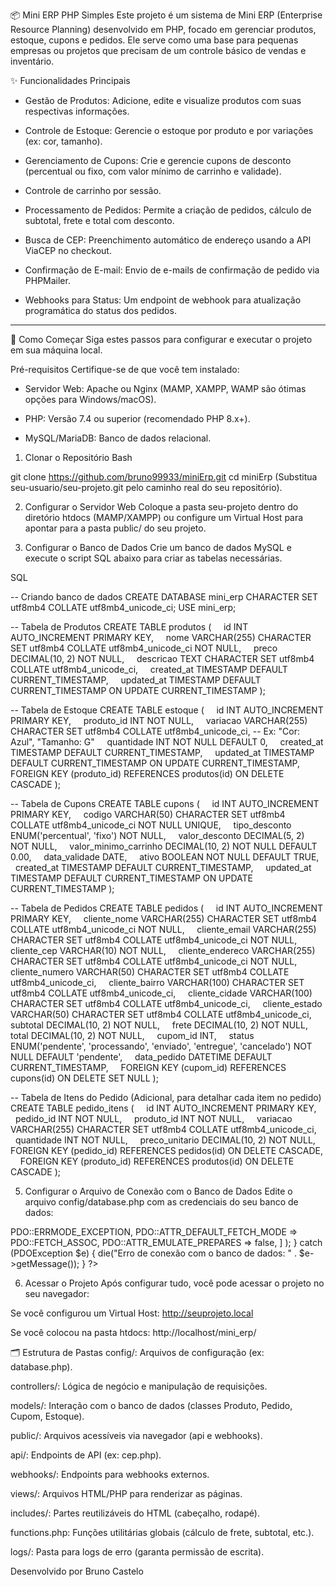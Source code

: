 📦 Mini ERP PHP Simples
Este projeto é um sistema de Mini ERP (Enterprise Resource Planning) desenvolvido em PHP, focado em gerenciar produtos, estoque, cupons e pedidos. Ele serve como uma base para pequenas empresas ou projetos que precisam de um controle básico de vendas e inventário.

✨ Funcionalidades Principais
- Gestão de Produtos: Adicione, edite e visualize produtos com suas respectivas informações.

- Controle de Estoque: Gerencie o estoque por produto e por variações (ex: cor, tamanho).

- Gerenciamento de Cupons: Crie e gerencie cupons de desconto (percentual ou fixo, com valor mínimo de carrinho e validade).

- Controle de carrinho por sessão.

- Processamento de Pedidos: Permite a criação de pedidos, cálculo de subtotal, frete e total com desconto.

- Busca de CEP: Preenchimento automático de endereço usando a API ViaCEP no checkout.

- Confirmação de E-mail: Envio de e-mails de confirmação de pedido via PHPMailer.

- Webhooks para Status: Um endpoint de webhook para atualização programática do status dos pedidos.

-----------------------------------------------------------------------------------------------------------------------------------------

🚀 Como Começar
Siga estes passos para configurar e executar o projeto em sua máquina local.

Pré-requisitos
Certifique-se de que você tem instalado:

- Servidor Web: Apache ou Nginx (MAMP, XAMPP, WAMP são ótimas opções para Windows/macOS).

- PHP: Versão 7.4 ou superior (recomendado PHP 8.x+).

- MySQL/MariaDB: Banco de dados relacional.


1. Clonar o Repositório
Bash

git clone https://github.com/bruno99933/miniErp.git
cd miniErp
(Substitua seu-usuario/seu-projeto.git pelo caminho real do seu repositório).

2. Configurar o Servidor Web
Coloque a pasta seu-projeto dentro do diretório htdocs (MAMP/XAMPP) ou configure um Virtual Host para apontar para a pasta public/ do seu projeto.

3. Configurar o Banco de Dados
Crie um banco de dados MySQL e execute o script SQL abaixo para criar as tabelas necessárias.

SQL

-- Criando banco de dados
CREATE DATABASE mini_erp CHARACTER SET utf8mb4 COLLATE utf8mb4_unicode_ci;
USE mini_erp;

-- Tabela de Produtos
CREATE TABLE produtos (
    id INT AUTO_INCREMENT PRIMARY KEY,
    nome VARCHAR(255) CHARACTER SET utf8mb4 COLLATE utf8mb4_unicode_ci NOT NULL,
    preco DECIMAL(10, 2) NOT NULL,
    descricao TEXT CHARACTER SET utf8mb4 COLLATE utf8mb4_unicode_ci,
    created_at TIMESTAMP DEFAULT CURRENT_TIMESTAMP,
    updated_at TIMESTAMP DEFAULT CURRENT_TIMESTAMP ON UPDATE CURRENT_TIMESTAMP
);

-- Tabela de Estoque
CREATE TABLE estoque (
    id INT AUTO_INCREMENT PRIMARY KEY,
    produto_id INT NOT NULL,
    variacao VARCHAR(255) CHARACTER SET utf8mb4 COLLATE utf8mb4_unicode_ci, -- Ex: "Cor: Azul", "Tamanho: G"
    quantidade INT NOT NULL DEFAULT 0,
    created_at TIMESTAMP DEFAULT CURRENT_TIMESTAMP,
    updated_at TIMESTAMP DEFAULT CURRENT_TIMESTAMP ON UPDATE CURRENT_TIMESTAMP,
    FOREIGN KEY (produto_id) REFERENCES produtos(id) ON DELETE CASCADE
);

-- Tabela de Cupons
CREATE TABLE cupons (
    id INT AUTO_INCREMENT PRIMARY KEY,
    codigo VARCHAR(50) CHARACTER SET utf8mb4 COLLATE utf8mb4_unicode_ci NOT NULL UNIQUE,
    tipo_desconto ENUM('percentual', 'fixo') NOT NULL,
    valor_desconto DECIMAL(5, 2) NOT NULL,
    valor_minimo_carrinho DECIMAL(10, 2) NOT NULL DEFAULT 0.00,
    data_validade DATE,
    ativo BOOLEAN NOT NULL DEFAULT TRUE,
    created_at TIMESTAMP DEFAULT CURRENT_TIMESTAMP,
    updated_at TIMESTAMP DEFAULT CURRENT_TIMESTAMP ON UPDATE CURRENT_TIMESTAMP
);

-- Tabela de Pedidos
CREATE TABLE pedidos (
    id INT AUTO_INCREMENT PRIMARY KEY,
    cliente_nome VARCHAR(255) CHARACTER SET utf8mb4 COLLATE utf8mb4_unicode_ci NOT NULL,
    cliente_email VARCHAR(255) CHARACTER SET utf8mb4 COLLATE utf8mb4_unicode_ci NOT NULL,
    cliente_cep VARCHAR(10) NOT NULL,
    cliente_endereco VARCHAR(255) CHARACTER SET utf8mb4 COLLATE utf8mb4_unicode_ci NOT NULL,
    cliente_numero VARCHAR(50) CHARACTER SET utf8mb4 COLLATE utf8mb4_unicode_ci,
    cliente_bairro VARCHAR(100) CHARACTER SET utf8mb4 COLLATE utf8mb4_unicode_ci,
    cliente_cidade VARCHAR(100) CHARACTER SET utf8mb4 COLLATE utf8mb4_unicode_ci,
    cliente_estado VARCHAR(50) CHARACTER SET utf8mb4 COLLATE utf8mb4_unicode_ci,
    subtotal DECIMAL(10, 2) NOT NULL,
    frete DECIMAL(10, 2) NOT NULL,
    total DECIMAL(10, 2) NOT NULL,
    cupom_id INT,
    status ENUM('pendente', 'processando', 'enviado', 'entregue', 'cancelado') NOT NULL DEFAULT 'pendente',
    data_pedido DATETIME DEFAULT CURRENT_TIMESTAMP,
    FOREIGN KEY (cupom_id) REFERENCES cupons(id) ON DELETE SET NULL
);

-- Tabela de Itens do Pedido (Adicional, para detalhar cada item no pedido)
CREATE TABLE pedido_itens (
    id INT AUTO_INCREMENT PRIMARY KEY,
    pedido_id INT NOT NULL,
    produto_id INT NOT NULL,
    variacao VARCHAR(255) CHARACTER SET utf8mb4 COLLATE utf8mb4_unicode_ci,
    quantidade INT NOT NULL,
    preco_unitario DECIMAL(10, 2) NOT NULL,
    FOREIGN KEY (pedido_id) REFERENCES pedidos(id) ON DELETE CASCADE,
    FOREIGN KEY (produto_id) REFERENCES produtos(id) ON DELETE CASCADE
);

5. Configurar o Arquivo de Conexão com o Banco de Dados
Edite o arquivo config/database.php com as credenciais do seu banco de dados:

<?php
// config/database.php

define('DB_HOST', 'localhost');
define('DB_NAME', 'seu_banco_de_dados'); // O nome que você escolheu no passo 4
define('DB_USER', 'root');
define('DB_PASS', 'sua_senha_do_mysql'); // A senha do seu usuário MySQL
define('DB_CHARSET', 'utf8mb4'); // Manter utf8mb4 para suporte completo a caracteres

try {
    $pdo = new PDO(
        "mysql:host=" . DB_HOST . ";dbname=" . DB_NAME . ";charset=" . DB_CHARSET,
        DB_USER,
        DB_PASS,
        [
            PDO::ATTR_ERRMODE            => PDO::ERRMODE_EXCEPTION,
            PDO::ATTR_DEFAULT_FETCH_MODE => PDO::FETCH_ASSOC,
            PDO::ATTR_EMULATE_PREPARES   => false,
        ]
    );
} catch (PDOException $e) {
    die("Erro de conexão com o banco de dados: " . $e->getMessage());
}
?>

6. Acessar o Projeto
Após configurar tudo, você pode acessar o projeto no seu navegador:

Se você configurou um Virtual Host: http://seuprojeto.local

Se você colocou na pasta htdocs: http://localhost/mini_erp/

🗂 Estrutura de Pastas
config/: Arquivos de configuração (ex: database.php).

controllers/: Lógica de negócio e manipulação de requisições.

models/: Interação com o banco de dados (classes Produto, Pedido, Cupom, Estoque).

public/: Arquivos acessíveis via navegador (api e webhooks).

api/: Endpoints de API (ex: cep.php).

webhooks/: Endpoints para webhooks externos.

views/: Arquivos HTML/PHP para renderizar as páginas.

includes/: Partes reutilizáveis do HTML (cabeçalho, rodapé).

functions.php: Funções utilitárias globais (cálculo de frete, subtotal, etc.).

logs/: Pasta para logs de erro (garanta permissão de escrita).

Desenvolvido por Bruno Castelo

